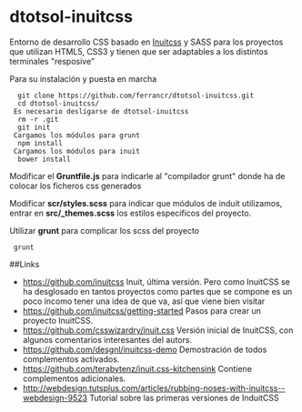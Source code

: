 dtotsol-inuitcss
================

Entorno de desarrollo CSS basado en [Inuitcss](#links) y SASS para los proyectos que utilizan HTML5, CSS3 y tienen que ser adaptables a los distintos terminales "resposive"



Para su instalación y puesta en marcha
```
  git clone https://github.com/ferrancr/dtotsol-inuitcss.git
  cd dtotsol-inuitcss/
 Es necesario desligarse de dtotsol-inuitcss
  rm -r .git
  git init
 Cargamos los módulos para grunt
  npm install
 Cargamos los módulos para inuit
  bower install
```
Modificar el __Gruntfile.js__ para indicarle al "compilador grunt" donde ha de colocar los ficheros css generados 

Modificar __scr/styles.scss__ para indicar que módulos de induit utilizamos, entrar en __src/\_themes.scss__ los estilos específicos del proyecto.

Utilizar __grunt__ para complicar los scss del proyecto
```
 grunt

```

##Links
* https://github.com/inuitcss Inuit, última versión. Pero como InuitCSS se ha desglosado en tantos proyectos como partes que se compone es un poco íncomo tener una idea de que va, así que viene bien visitar
* https://github.com/inuitcss/getting-started Pasos para crear un proyecto InuitCSS.
* https://github.com/csswizardry/inuit.css Versión inicial de InuitCSS, con algunos comentarios interesantes del autors.
* https://github.com/desgnl/inuitcss-demo Demostración de todos complementos activados.
* https://github.com/terabytenz/inuit.css-kitchensink Contiene complementos adicionales.
* http://webdesign.tutsplus.com/articles/rubbing-noses-with-inuitcss--webdesign-9523 Tutorial sobre las primeras versiones de InduitCSS
